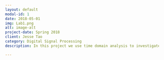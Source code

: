 ```yaml
---
layout: default
modal-id: 1
date: 2018-05-01
img: Lab1.png
alt: image-alt
project-date: Spring 2018
client: Jesse Tao
category: Digital Signal Processing
description: In this project we use time domain analysis to investigate some interesting features of some music tracks. These include, loudness, zero-crossing, windowing and spectral leaking, spectral centroids and spreads, spectral flatness, and spectral flux. We also go into some analysis of psychoacoustics such as a human's perception of frequencies and assigning these frequencies to a filterbank to use for future projects to analyse these music tracks further. To see more details of the project click <a href="http://boulderpogoraids.tk/Lab1">here</a>. And for the audio files of the project click <a href="https://github.com/auisgold/dsp/tree/master/audio">here</a>.

---
```

